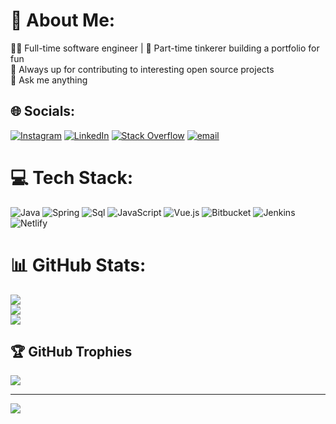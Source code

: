 # 💫 About Me:
👨‍💻 Full-time software engineer | 🔧 Part-time tinkerer building a portfolio for fun<br>🌱 Always up for contributing to interesting open source projects<br>💬 Ask me anything


## 🌐 Socials:
[![Instagram](https://img.shields.io/badge/Instagram-%23E4405F.svg?logo=Instagram&logoColor=white)](https://instagram.com/ivysotskyy) [![LinkedIn](https://img.shields.io/badge/LinkedIn-%230077B5.svg?logo=linkedin&logoColor=white)](https://linkedin.com/in/ivan-vysotskyy-658a01206) [![Stack Overflow](https://img.shields.io/badge/-Stackoverflow-FE7A16?logo=stack-overflow&logoColor=white)](https://stackoverflow.com/users/19238684) [![email](https://img.shields.io/badge/Email-D14836?logo=gmail&logoColor=white)](mailto:ivysotksyy@gmail.com) 

# 💻 Tech Stack:
![Java](https://img.shields.io/badge/java-%23ED8B00.svg?style=for-the-badge&logo=openjdk&logoColor=white) ![Spring](https://img.shields.io/badge/spring-%236DB33F.svg?style=for-the-badge&logo=spring&logoColor=white) ![Sql](https://img.shields.io/badge/Oracle-F80000?style=for-the-badge&logo=oracle&logoColor=white) ![JavaScript](https://img.shields.io/badge/javascript-%23323330.svg?style=for-the-badge&logo=javascript&logoColor=%23F7DF1E) ![Vue.js](https://img.shields.io/badge/vue.js-%2335495e.svg?style=for-the-badge&logo=vuedotjs&logoColor=%234FC08D) ![Bitbucket](https://img.shields.io/badge/bitbucket-%230047B3.svg?style=for-the-badge&logo=bitbucket&logoColor=white) ![Jenkins](https://img.shields.io/badge/jenkins-%232C5263.svg?style=for-the-badge&logo=jenkins&logoColor=white) ![Netlify](https://img.shields.io/badge/netlify-%23000000.svg?style=for-the-badge&logo=netlify&logoColor=#00C7B7)
# 📊 GitHub Stats:
![](https://github-readme-stats.vercel.app/api?username=ivysotskyy&theme=onedark&hide_border=false&include_all_commits=true&count_private=true)<br/>
![](https://nirzak-streak-stats.vercel.app/?user=ivysotskyy&theme=onedark&hide_border=false)<br/>
![](https://github-readme-stats.vercel.app/api/top-langs/?username=ivysotskyy&theme=onedark&hide_border=false&include_all_commits=true&count_private=false&layout=compact)

## 🏆 GitHub Trophies
![](https://github-profile-trophy.vercel.app/?username=ivysotskyy&theme=onedark&no-frame=false&no-bg=true&margin-w=4)

---
[![](https://visitcount.itsvg.in/api?id=ivysotskyy&icon=0&color=0)](https://visitcount.itsvg.in)

<!-- Proudly created with GPRM ( https://gprm.itsvg.in ) -->

